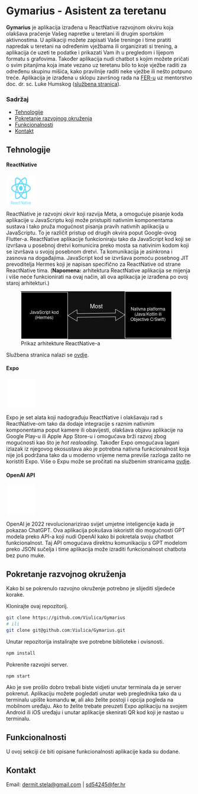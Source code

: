 # Gymarius - Asistent za teretanu
**Gymarius** je aplikacija izrađena u ReactNative razvojnom okviru koja olakšava praćenje Vašeg napretke u teretani ili drugim sportskim aktivnostima. U aplikaciji možete zapisati Vaše treninge i time pratiti napredak u teretani na određenim vježbama ili organizirati si trening, a aplikacija će uzeti te podatke i prikazati Vam ih u pregledom i lijepom formatu s grafovima. Također aplikacija nudi chatbot s kojim možete pričati o svim pitanjima koja imate vezano uz teretanu bilo to koje vježbe raditi za određenu skupinu mišića, kako pravilnije raditi neke vježbe ili nešto potpuno treće. Aplikacija je izrađena u sklopu završnog rada na [FER-u](https://www.fer.unizg.hr) uz mentorstvo doc. dr. sc. Luke Humskog ([službena stranica](https://www.fer.unizg.hr/luka.humski)).

### Sadržaj
- [Tehnologije](#tehnologije)
- [Pokretanje razvojnog okruženja](#pokretanje)
- [Funkcionalnosti](#funkcionalnosti)
- [Kontakt](#kontakt)

## Tehnologije
#### ReactNative 

<img src="repo-assets/react-native-1.svg" width="80" height="80" alt="React Native logo" />

ReactNative je razvojni okvir koji razvija Meta, a omogućuje pisanje koda aplikacije u JavaScriptu koji može pristupiti nativnim komponentama sustava i tako pruža mogućnost pisanja pravih nativnih aplikacija u JavaScriptu. To je različit pristup od drugih okvira poput Google-ovog Flutter-a. ReactNative aplikacije funkcioniraju tako da JavaScript kod koji se izvršava u posebnoj dretvi komunicira preko mosta sa nativinim kodom koji se izvršava u svojoj posebnom dretvi. Ta komunikacija je asinkrona i zasnova na događajima. JavaScript kod se izvršava pomoću posebnog JIT prevoditelja Hermes koji je napisan specifično za ReactNative od strane ReactNative tima. (**Napomena:** arhitektura ReactNative aplikacija se mijenja i više neće funkcionirati na ovaj način, ali ova aplikacija je izrađena po ovoj staroj arhitekturi.)

<figure>
    <img src="repo-assets/JsUNative.png" alt="Slika arhitekture">
    <figcaption>Prikaz arhitekture ReactNative-a</figcaption>
</figure>

Službena stranica nalazi se [ovdje](https://reactnative.dev/).

#### Expo
<img src="repo-assets/expo_logo.svg" width="80" height="80" alt="Expo logo" />


Expo je set alata koji nadograđuju ReactNative i olakšavaju rad s ReactNative-om tako da dodaje integracije s raznim nativnim komponentama poput kamere ili obavijesti, olakšava objavu aplikacije na Google Play-u ili Apple App Store-u i omogućava brži razvoj zbog mogućnosti kao što je *hot realoading*. Također Expo omogućava lagani izlazak iz njegovog ekosustava ako je potrebna nativna funkcionalnost koja nije još podržana tako da u moderno vrijeme nema previše razloga zašto ne koristiti Expo. Više o Expu može se pročitati na službenim stranicama [ovdje](https://expo.dev/).

#### OpenAI API
<img src="repo-assets/openai.svg" width="80" height="80" alt="OpenAI logo" />


OpenAI je 2022 revolucionarizirao svijet umjetne inteligencije kada je pokazao ChatGPT. Ova aplikacija pokušava iskoristit dio mogućnosti GPT modela preko API-a koji nudi OpenAI kako bi pokretala svoju chatbot funkcionalnost. Taj API omogućava direktnu komunikaciju s GPT modelom preko JSON sučelja i time aplikacija može izraditi funkcionalnost chatbota bez puno muke.

<a id="pokretanje" />

## Pokretanje razvojnog okruženja
Kako bi se pokrenulo razvojno okruženje potrebno je slijediti sljedeće korake.

Klonirajte ovaj repozitorij.
```bash
git clone https://github.com/Viulica/Gymarius
# ili 
git clone git@github.com:Viulica/Gymarius.git
```
Unutar repozitorija instalirajte sve potrebne biblioteke i ovisnosti.
```bash
npm install
```
Pokrenite razvojni server.
```bash
npm start
```
Ako je sve prošlo dobro trebali biste vidjeti unutar terminala da je server pokrenut. Aplikaciju možete pogledati unutar web preglednika tako da u terminalu upište komandu **w**, ali ako želite postoji i opcija pogleda na mobilnom uređaju. Ako to želite trebate preuzeti Expo aplikaciju na svojem Android ili iOS uređaju i unutar aplikacije skenirati QR kod koji je nastao u terminalu.

## Funkcionalnosti
U ovoj sekciji će biti opisane funkcionalnosti aplikacije kada su dodane.

## Kontakt
Email: dermit.stela@gmail.com | sd54245@fer.hr

